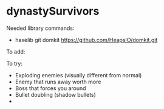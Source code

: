 # dynastySurvivors

Needed library commands:
* haxelib git domkit https://github.com/HeapsIO/domkit.git

To add:

To try:
* Exploding enemies (visually different from normal)
* Enemy that runs away worth more
* Boss that forces you around
* Bullet doubling (shadow bullets)
* 